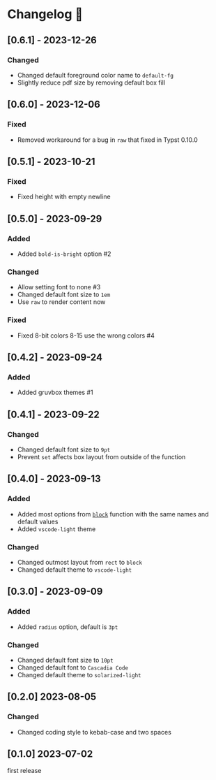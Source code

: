 # Changelog 📝

## [0.6.1] - 2023-12-26

### Changed

* Changed default foreground color name to `default-fg`
* Slightly reduce pdf size by removing default box fill

## [0.6.0] - 2023-12-06

### Fixed

* Removed workaround for a bug in `raw` that fixed in Typst 0.10.0

## [0.5.1] - 2023-10-21

### Fixed

* Fixed height with empty newline

## [0.5.0] - 2023-09-29

### Added

* Added `bold-is-bright` option #2

### Changed

* Allow setting font to none #3
* Changed default font size to `1em`
* Use `raw` to render content now

### Fixed

* Fixed 8-bit colors 8-15 use the wrong colors #4

## [0.4.2] - 2023-09-24

### Added

* Added gruvbox themes #1

## [0.4.1] - 2023-09-22

### Changed

* Changed default font size to `9pt`
* Prevent `set` affects box layout from outside of the function

## [0.4.0] - 2023-09-13

### Added

* Added most options from [`block`]([https://](https://typst.app/docs/reference/layout/block/)) function with the same names and default values
* Added `vscode-light` theme

### Changed

* Changed outmost layout from `rect` to `block`
* Changed default theme to `vscode-light`

## [0.3.0] - 2023-09-09

### Added

* Added `radius` option, default is `3pt`

### Changed

* Changed default font size to `10pt`
* Changed default font to `Cascadia Code`
* Changed default theme to `solarized-light`

## [0.2.0] 2023-08-05

### Changed

* Changed coding style to kebab-case and two spaces

## [0.1.0] 2023-07-02

first release
